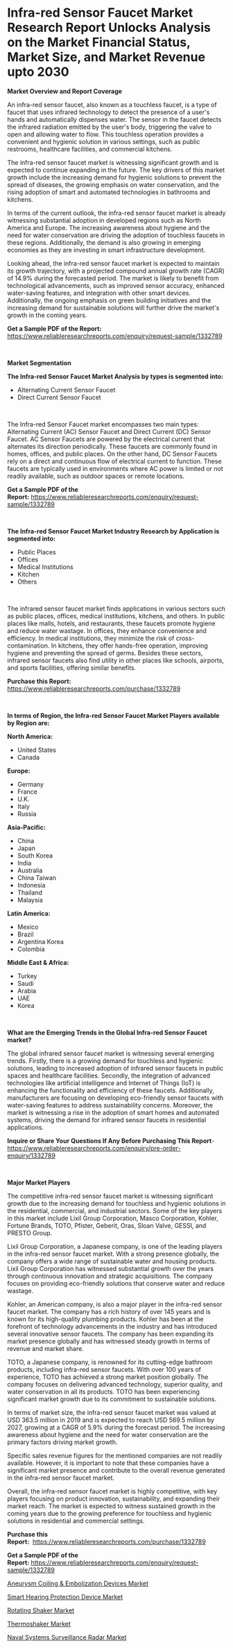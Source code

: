 <p><h1>Infra-red Sensor Faucet Market Research Report Unlocks Analysis on the Market Financial Status, Market Size, and Market Revenue upto 2030</h1></p><p><strong>Market Overview and Report Coverage</strong></p>
<p><p>An infra-red sensor faucet, also known as a touchless faucet, is a type of faucet that uses infrared technology to detect the presence of a user's hands and automatically dispenses water. The sensor in the faucet detects the infrared radiation emitted by the user's body, triggering the valve to open and allowing water to flow. This touchless operation provides a convenient and hygienic solution in various settings, such as public restrooms, healthcare facilities, and commercial kitchens.</p><p>The infra-red sensor faucet market is witnessing significant growth and is expected to continue expanding in the future. The key drivers of this market growth include the increasing demand for hygienic solutions to prevent the spread of diseases, the growing emphasis on water conservation, and the rising adoption of smart and automated technologies in bathrooms and kitchens.</p><p>In terms of the current outlook, the infra-red sensor faucet market is already witnessing substantial adoption in developed regions such as North America and Europe. The increasing awareness about hygiene and the need for water conservation are driving the adoption of touchless faucets in these regions. Additionally, the demand is also growing in emerging economies as they are investing in smart infrastructure development.</p><p>Looking ahead, the infra-red sensor faucet market is expected to maintain its growth trajectory, with a projected compound annual growth rate (CAGR) of 14.9% during the forecasted period. The market is likely to benefit from technological advancements, such as improved sensor accuracy, enhanced water-saving features, and integration with other smart devices. Additionally, the ongoing emphasis on green building initiatives and the increasing demand for sustainable solutions will further drive the market's growth in the coming years.</p></p>
<p><strong>Get a Sample PDF of the Report:</strong> <a href="https://www.reliableresearchreports.com/enquiry/request-sample/1332789">https://www.reliableresearchreports.com/enquiry/request-sample/1332789</a></p>
<p>&nbsp;</p>
<p><strong>Market Segmentation</strong></p>
<p><strong>The Infra-red Sensor Faucet Market Analysis by types is segmented into:</strong></p>
<p><ul><li>Alternating Current Sensor Faucet</li><li>Direct Current Sensor Faucet</li></ul></p>
<p>&nbsp;</p>
<p><p>The Infra-red Sensor Faucet market encompasses two main types: Alternating Current (AC) Sensor Faucet and Direct Current (DC) Sensor Faucet. AC Sensor Faucets are powered by the electrical current that alternates its direction periodically. These faucets are commonly found in homes, offices, and public places. On the other hand, DC Sensor Faucets rely on a direct and continuous flow of electrical current to function. These faucets are typically used in environments where AC power is limited or not readily available, such as outdoor spaces or remote locations.</p></p>
<p><strong>Get a Sample PDF of the Report:</strong>&nbsp;<a href="https://www.reliableresearchreports.com/enquiry/request-sample/1332789">https://www.reliableresearchreports.com/enquiry/request-sample/1332789</a></p>
<p>&nbsp;</p>
<p><strong>The Infra-red Sensor Faucet Market Industry Research by Application is segmented into:</strong></p>
<p><ul><li>Public Places</li><li>Offices</li><li>Medical Institutions</li><li>Kitchen</li><li>Others</li></ul></p>
<p>&nbsp;</p>
<p><p>The infrared sensor faucet market finds applications in various sectors such as public places, offices, medical institutions, kitchens, and others. In public places like malls, hotels, and restaurants, these faucets promote hygiene and reduce water wastage. In offices, they enhance convenience and efficiency. In medical institutions, they minimize the risk of cross-contamination. In kitchens, they offer hands-free operation, improving hygiene and preventing the spread of germs. Besides these sectors, infrared sensor faucets also find utility in other places like schools, airports, and sports facilities, offering similar benefits.</p></p>
<p><strong>Purchase this Report:</strong>&nbsp; <a href="https://www.reliableresearchreports.com/purchase/1332789">https://www.reliableresearchreports.com/purchase/1332789</a></p>
<p>&nbsp;</p>
<p><strong>In terms of Region, the Infra-red Sensor Faucet Market Players available by Region are:</strong></p>
<p>
    <p> <strong> North America: </strong>
        <ul>
            <li>United States</li>
            <li>Canada</li>
        </ul>
        </p> 
    <p> <strong> Europe: </strong>
        <ul>
            <li>Germany</li>
            <li>France</li>
            <li>U.K.</li>
            <li>Italy</li>
            <li>Russia</li>
        </ul>
        </p> 
    <p> <strong> Asia-Pacific: </strong>
        <ul>
            <li>China</li>
            <li>Japan</li>
            <li>South Korea</li>
            <li>India</li>
            <li>Australia</li>
            <li>China Taiwan</li>
            <li>Indonesia</li>
            <li>Thailand</li>
            <li>Malaysia</li>
        </ul>
        </p> 
    <p> <strong> Latin America: </strong>
        <ul>
            <li>Mexico</li>
            <li>Brazil</li>
            <li>Argentina Korea</li>
            <li>Colombia</li>
        </ul>
        </p> 
    <p> <strong> Middle East & Africa: </strong>
        <ul>
            <li>Turkey</li>
            <li>Saudi</li>
            <li>Arabia</li>
            <li>UAE</li>
            <li>Korea</li>
        </ul>
    </p>
    </p>
<p>&nbsp;</p>
<p><strong>What are the Emerging Trends in the Global Infra-red Sensor Faucet market?</strong></p>
<p><p>The global infrared sensor faucet market is witnessing several emerging trends. Firstly, there is a growing demand for touchless and hygienic solutions, leading to increased adoption of infrared sensor faucets in public spaces and healthcare facilities. Secondly, the integration of advanced technologies like artificial intelligence and Internet of Things (IoT) is enhancing the functionality and efficiency of these faucets. Additionally, manufacturers are focusing on developing eco-friendly sensor faucets with water-saving features to address sustainability concerns. Moreover, the market is witnessing a rise in the adoption of smart homes and automated systems, driving the demand for infrared sensor faucets in residential applications.</p></p>
<p><strong>Inquire or Share Your Questions If Any Before Purchasing This Report</strong>- <a href="https://www.reliableresearchreports.com/enquiry/pre-order-enquiry/1332789">https://www.reliableresearchreports.com/enquiry/pre-order-enquiry/1332789</a></p>
<p>&nbsp;</p>
<p><strong>Major Market Players</strong></p>
<p><p>The competitive infra-red sensor faucet market is witnessing significant growth due to the increasing demand for touchless and hygienic solutions in the residential, commercial, and industrial sectors. Some of the key players in this market include Lixil Group Corporation, Masco Corporation, Kohler, Fortune Brands, TOTO, Pfister, Geberit, Oras, Sloan Valve, GESSI, and PRESTO Group.</p><p>Lixil Group Corporation, a Japanese company, is one of the leading players in the infra-red sensor faucet market. With a strong presence globally, the company offers a wide range of sustainable water and housing products. Lixil Group Corporation has witnessed substantial growth over the years through continuous innovation and strategic acquisitions. The company focuses on providing eco-friendly solutions that conserve water and reduce wastage.</p><p>Kohler, an American company, is also a major player in the infra-red sensor faucet market. The company has a rich history of over 145 years and is known for its high-quality plumbing products. Kohler has been at the forefront of technology advancements in the industry and has introduced several innovative sensor faucets. The company has been expanding its market presence globally and has witnessed steady growth in terms of revenue and market share.</p><p>TOTO, a Japanese company, is renowned for its cutting-edge bathroom products, including infra-red sensor faucets. With over 100 years of experience, TOTO has achieved a strong market position globally. The company focuses on delivering advanced technology, superior quality, and water conservation in all its products. TOTO has been experiencing significant market growth due to its commitment to sustainable solutions.</p><p>In terms of market size, the infra-red sensor faucet market was valued at USD 363.5 million in 2019 and is expected to reach USD 569.5 million by 2027, growing at a CAGR of 5.9% during the forecast period. The increasing awareness about hygiene and the need for water conservation are the primary factors driving market growth.</p><p>Specific sales revenue figures for the mentioned companies are not readily available. However, it is important to note that these companies have a significant market presence and contribute to the overall revenue generated in the infra-red sensor faucet market.</p><p>Overall, the infra-red sensor faucet market is highly competitive, with key players focusing on product innovation, sustainability, and expanding their market reach. The market is expected to witness sustained growth in the coming years due to the growing preference for touchless and hygienic solutions in residential and commercial settings.</p></p>
<p><strong>Purchase this Report:</strong>&nbsp;&nbsp;<a href="https://www.reliableresearchreports.com/purchase/1332789">https://www.reliableresearchreports.com/purchase/1332789</a></p>
<p></p>
<p><strong>Get a Sample PDF of the Report:</strong>&nbsp;<a href="https://www.reliableresearchreports.com/enquiry/request-sample/1332789">https://www.reliableresearchreports.com/enquiry/request-sample/1332789</a></p>
<p><p><a href="https://www.linkedin.com/pulse/aneurysm-coiling-amp-embolization-devices-market-size-2023-/">Aneurysm Coiling & Embolization Devices Market</a></p><p><a href="https://www.linkedin.com/pulse/smart-hearing-protection-device-market-size-2023-2030/">Smart Hearing Protection Device Market</a></p><p><a href="https://medium.com/@melt.scale.beast/rotating-shaker-market-size-cagr-trends-2024-2030-2634a4d85694">Rotating Shaker Market</a></p><p><a href="https://medium.com/@earn.only.flood/thermoshaker-market-size-cagr-trends-2024-2030-0491b325daf4">Thermoshaker Market</a></p><p><a href="https://www.linkedin.com/pulse/naval-systems-surveillance-radar-market-insights-players/">Naval Systems Surveillance Radar Market</a></p></p>